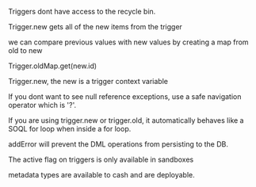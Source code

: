 Triggers dont have access to the recycle bin.

Trigger.new gets all of the new items from the trigger

we can compare previous values with new values by creating a map from old to new

Trigger.oldMap.get(new.id)

Trigger.new, the new is a trigger context variable

If you dont want to see null reference exceptions, use a safe navigation operator which is '?'.

If you are using trigger.new or trigger.old, it automatically behaves like a SOQL for loop when inside a for loop.

addError will prevent the DML operations from persisting to the DB.

The active flag on triggers is only available in sandboxes

metadata types are available to cash and are deployable.

